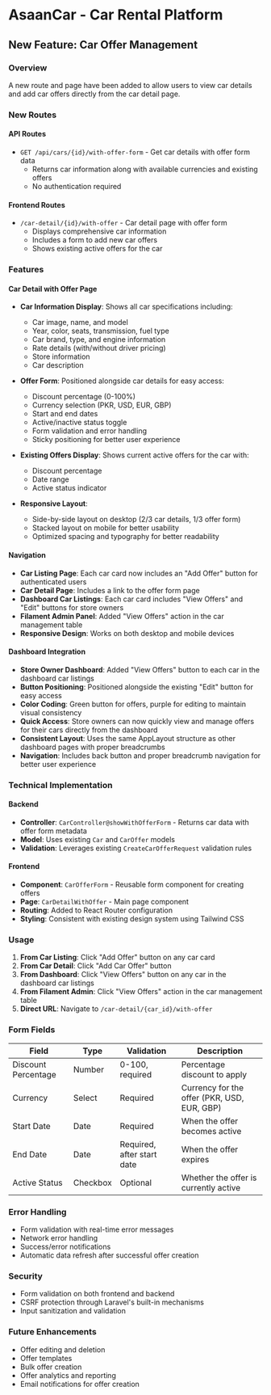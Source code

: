# AsaanCar - Car Rental Platform

## New Feature: Car Offer Management

### Overview
A new route and page have been added to allow users to view car details and add car offers directly from the car detail page.

### New Routes

#### API Routes
- `GET /api/cars/{id}/with-offer-form` - Get car details with offer form data
  - Returns car information along with available currencies and existing offers
  - No authentication required

#### Frontend Routes
- `/car-detail/{id}/with-offer` - Car detail page with offer form
  - Displays comprehensive car information
  - Includes a form to add new car offers
  - Shows existing active offers for the car

### Features

#### Car Detail with Offer Page
- **Car Information Display**: Shows all car specifications including:
  - Car image, name, and model
  - Year, color, seats, transmission, fuel type
  - Car brand, type, and engine information
  - Rate details (with/without driver pricing)
  - Store information
  - Car description

- **Offer Form**: Positioned alongside car details for easy access:
  - Discount percentage (0-100%)
  - Currency selection (PKR, USD, EUR, GBP)
  - Start and end dates
  - Active/inactive status toggle
  - Form validation and error handling
  - Sticky positioning for better user experience

- **Existing Offers Display**: Shows current active offers for the car with:
  - Discount percentage
  - Date range
  - Active status indicator

- **Responsive Layout**: 
  - Side-by-side layout on desktop (2/3 car details, 1/3 offer form)
  - Stacked layout on mobile for better usability
  - Optimized spacing and typography for better readability

#### Navigation
- **Car Listing Page**: Each car card now includes an "Add Offer" button for authenticated users
- **Car Detail Page**: Includes a link to the offer form page
- **Dashboard Car Listings**: Each car card includes "View Offers" and "Edit" buttons for store owners
- **Filament Admin Panel**: Added "View Offers" action in the car management table
- **Responsive Design**: Works on both desktop and mobile devices

#### Dashboard Integration
- **Store Owner Dashboard**: Added "View Offers" button to each car in the dashboard car listings
- **Button Positioning**: Positioned alongside the existing "Edit" button for easy access
- **Color Coding**: Green button for offers, purple for editing to maintain visual consistency
- **Quick Access**: Store owners can now quickly view and manage offers for their cars directly from the dashboard
- **Consistent Layout**: Uses the same AppLayout structure as other dashboard pages with proper breadcrumbs
- **Navigation**: Includes back button and proper breadcrumb navigation for better user experience

### Technical Implementation

#### Backend
- **Controller**: `CarController@showWithOfferForm` - Returns car data with offer form metadata
- **Model**: Uses existing `Car` and `CarOffer` models
- **Validation**: Leverages existing `CreateCarOfferRequest` validation rules

#### Frontend
- **Component**: `CarOfferForm` - Reusable form component for creating offers
- **Page**: `CarDetailWithOffer` - Main page component
- **Routing**: Added to React Router configuration
- **Styling**: Consistent with existing design system using Tailwind CSS

### Usage

1. **From Car Listing**: Click "Add Offer" button on any car card
2. **From Car Detail**: Click "Add Car Offer" button
3. **From Dashboard**: Click "View Offers" button on any car in the dashboard car listings
4. **From Filament Admin**: Click "View Offers" action in the car management table
5. **Direct URL**: Navigate to `/car-detail/{car_id}/with-offer`

### Form Fields

| Field | Type | Validation | Description |
|-------|------|------------|-------------|
| Discount Percentage | Number | 0-100, required | Percentage discount to apply |
| Currency | Select | Required | Currency for the offer (PKR, USD, EUR, GBP) |
| Start Date | Date | Required | When the offer becomes active |
| End Date | Date | Required, after start date | When the offer expires |
| Active Status | Checkbox | Optional | Whether the offer is currently active |

### Error Handling
- Form validation with real-time error messages
- Network error handling
- Success/error notifications
- Automatic data refresh after successful offer creation

### Security
- Form validation on both frontend and backend
- CSRF protection through Laravel's built-in mechanisms
- Input sanitization and validation

### Future Enhancements
- Offer editing and deletion
- Offer templates
- Bulk offer creation
- Offer analytics and reporting
- Email notifications for offer creation 